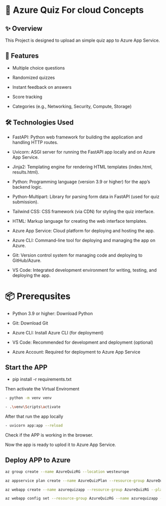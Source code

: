 # 📘 Azure Quiz For cloud Concepts

## ✨ Overview

This Project is designed to upload an simple quiz app to Azure App Service.

## 🚀 Features

* Multiple choice questions

* Randomized quizzes

* Instant feedback on answers

* Score tracking

* Categories (e.g., Networking, Security, Compute, Storage)


##

## 🛠️ Technologies Used
- FastAPI: Python web framework for building the application and handling HTTP routes.

- Uvicorn: ASGI server for running the FastAPI app locally and on Azure App Service.
- Jinja2: Templating engine for rendering HTML templates (index.html, results.html).
- Python: Programming language (version 3.9 or higher) for the app’s backend logic.
- Python-Multipart: Library for parsing form data in FastAPI (used for quiz submission).
- Tailwind CSS: CSS framework (via CDN) for styling the quiz interface.
- HTML: Markup language for creating the web interface templates.
- Azure App Service: Cloud platform for deploying and hosting the app.
- Azure CLI: Command-line tool for deploying and managing the app on Azure.
- Git: Version control system for managing code and deploying to GitHub/Azure.
- VS Code: Integrated development environment for writing, testing, and deploying the app.


# 📦 Prerequsites

* Python 3.9 or higher: Download Python

* Git: Download Git

* Azure CLI: Install Azure CLI (for deployment)

* VS Code: Recommended for development and deployment (optional)

* Azure Account: Required for deployment to Azure App Service






## Start the APP

- pip install -r requirements.txt

Then activate the Virtual Enviroment

```bash
- python -m venv venv
```
```bash
- .\venv\Scripts\activate
```
After that run the app locally 
```bash
- uvicorn app:app --reload
```
Check if the APP is working in the browser.

Now the app is ready to uplod it to Azure App Service.

## Deploy APP to Azure
```bash
az group create --name AzureQuizRG --location westeurope

az appservice plan create --name AzureQuizPlan --resource-group AzureQuizRG --sku F1 --is-linux

az webapp create --name azurequizapp --resource-group AzureQuizRG --plan AzureQuizPlan --runtime "PYTHON:3.13"

az webapp config set --resource-group AzureQuizRG --name azurequizapp --startup-file "uvicorn app:app --host 0.0.0.0 --port 8000"
```
